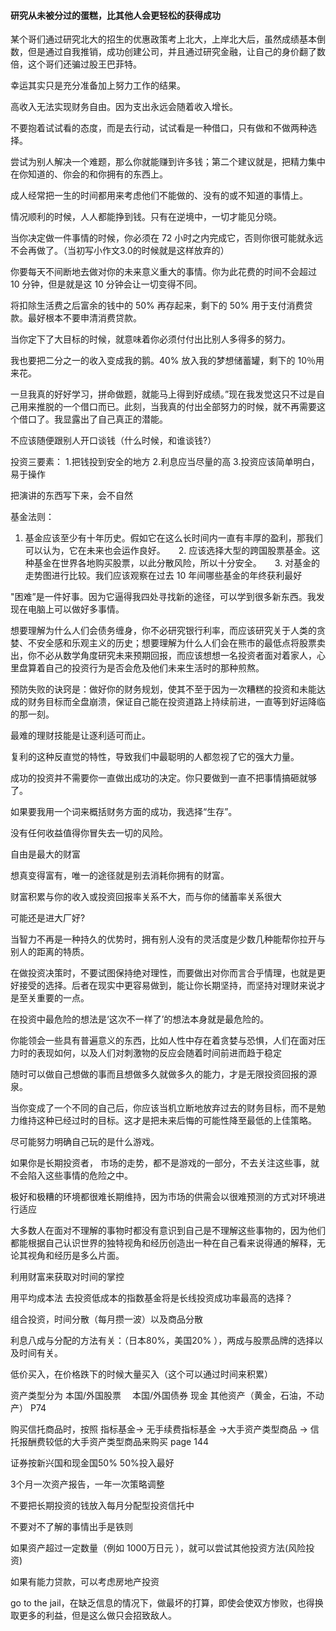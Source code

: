 
#### 研究从未被分过的蛋糕，比其他人会更轻松的获得成功
某个哥们通过研究北大的招生的优惠政策考上北大，上岸北大后，虽然成绩基本倒数，但是通过自我推销，成功创建公司，并且通过研究金融，让自己的身价翻了数倍，这个哥们还骗过股王巴菲特。 

幸运其实只是充分准备加上努力工作的结果。

高收入无法实现财务自由。因为支出永远会随着收入增长。 

不要抱着试试看的态度，而是去行动，试试看是一种借口，只有做和不做两种选择。

尝试为别人解决一个难题，那么你就能赚到许多钱；第二个建议就是，把精力集中在你知道的、你会的和你拥有的东西上。

成人经常把一生的时间都用来考虑他们不能做的、没有的或不知道的事情上。

情况顺利的时候，人人都能挣到钱。只有在逆境中，一切才能见分晓。 

当你决定做一件事情的时候，你必须在 72 小时之内完成它，否则你很可能就永远不会再做了。（当初写小作文3.0的时候就是这样放弃的）

你要每天不间断地去做对你的未来意义重大的事情。你为此花费的时间不会超过 10 分钟，但是就是这 10 分钟会让一切变得不同。

将扣除生活费之后富余的钱中的 50% 再存起来，剩下的 50% 用于支付消费贷款。最好根本不要申清消费贷款。

当你定下了大目标的时候，就意味着你必须付付出比别人多得多的努力。

我也要把二分之一的收入变成我的鹅。40% 放入我的梦想储蓄罐，剩下的 10％用来花。

一旦我真的好好学习，拼命做题，就能马上得到好成绩。”现在我发觉这只不过是自己用来推脱的一个借口而已。此刻，当我真的付出全部努力的时候，就不再需要这个借口了。我显露出了自己真正的潜能。

不应该随便跟别人开口谈钱（什么时候，和谁谈钱?）

投资三要素：
1.把钱投到安全的地方
2.利息应当尽量的高
3.投资应该简单明白，易于操作

把演讲的东西写下来，会不自然

基金法则： 
1. 基金应该至少有十年历史。假如它在这么长时间内一直有丰厚的盈利，那我们可以认为，它在未来也会运作良好。　　2. 应该选择大型的跨国股票基金。这种基金在世界各地购买股票，以此分散风险，所以十分安全。　　3. 对基金的走势图进行比较。我们应该观察在过去 10 年间哪些基金的年终获利最好

"困难”是一件好事。因为它逼得我四处寻找新的途径，可以学到很多新东西。我发现在电脑上可以做好多事情。

想要理解为什么人们会债务缠身，你不必研究银行利率，而应该研究关于人类的贪婪、不安全感和乐观主义的历史；想要理解为什么人们会在熊市的最低点将股票卖出，你不必从数学角度研究未来预期回报，而应该想想一名投资者面对着家人，心里盘算着自己的投资行为是否会危及他们未来生活时的那种煎熬。


预防失败的诀窍是：做好你的财务规划，使其不至于因为一次糟糕的投资和未能达成的财务目标而全盘崩溃，保证自己能在投资道路上持续前进，一直等到好运降临的那一刻。


最难的理财技能是让逐利适可而止。

复利的这种反直觉的特性，导致我们中最聪明的人都忽视了它的强大力量。

成功的投资并不需要你一直做出成功的决定。你只要做到一直不把事情搞砸就够了。

如果要我用一个词来概括财务方面的成功，我选择“生存”。

没有任何收益值得你冒失去一切的风险。

自由是最大的财富 

想真变得富有，唯一的途径就是别去消耗你拥有的财富。

财富积累与你的收入或投资回报率关系不大，而与你的储蓄率关系很大

可能还是进大厂好?

当智力不再是一种持久的优势时，拥有别人没有的灵活度是少数几种能帮你拉开与别人的距离的特质。


在做投资决策时，不要试图保持绝对理性，而要做出对你而言合乎情理，也就是更好接受的选择。后者在现实中更容易做到，能让你长期坚持，而坚持对理财来说才是至关重要的一点。


在投资中最危险的想法是‘这次不一样了’的想法本身就是最危险的。

你能领会一些具有普遍意义的东西，比如人性中存在着贪婪与恐惧，人们在面对压力时的表现如何，以及人们对刺激物的反应会随着时间前进而趋于稳定

随时可以做自己想做的事而且想做多久就做多久的能力，才是无限投资回报的源泉。

当你变成了一个不同的自己后，你应该当机立断地放弃过去的财务目标，而不是勉力维持这种已经过时的目标。这才是把未来后悔的可能性降至最低的上佳策略。

尽可能努力明确自己玩的是什么游戏。

如果你是长期投资者， 市场的走势，都不是游戏的一部分，不去关注这些事，就不会陷入这些事情的危险之中。

极好和极糟的环境都很难长期维持，因为市场的供需会以很难预测的方式对环境进行适应

大多数人在面对不理解的事物时都没有意识到自己是不理解这些事物的，因为他们都能根据自己认识世界的独特视角和经历创造出一种在自己看来说得通的解释，无论其视角和经历是多么片面。

利用财富来获取对时间的掌控


用平均成本法 去投资低成本的指数基金将是长线投资成功率最高的选择？


组合投资，时间分散（每月攒一波）以及商品分散

利息八成与分配的方法有关：（日本80%，美国20% ），两成与股票品牌的选择以及时间有关。


低价买入，在价格跌下的时候大量买入（这个可以通过时间来积累）


资产类型分为 本国/外国股票 　本国/外国债券 现金 其他资产（黄金，石油，不动产） P74   

购买信托商品时，按照 指标基金-> 无手续费指标基金 ->大手资产类型商品 -> 信托报酬费较低的大手资产类型商品来购买 page 144 

证券按新兴国和现金国50% 50%投入最好 

3个月一次资产报告，一年一次策略调整

不要把长期投资的钱放入每月分配型投资信托中

不要对不了解的事情出手是铁则

如果资产超过一定数量（例如 1000万日元 ），就可以尝试其他投资方法(风险投资)

如果有能力贷款，可以考虑房地产投资 

go to the jail，在缺乏信息的情况下，做最坏的打算，即使会使双方惨败，也得换取更多的利益，但是这么做只会招致敌人。

